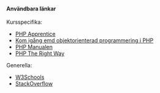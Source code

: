 #### Användbara länkar

Kursspecifika:

* [PHP Apprentice](https://phpapprentice.com/)
* [Kom igång emd objektorienterad programmering i PHP](https://dbwebb.se/guide/kom-igang-med-objektorienterad-programmering-i-php)
* [PHP Manualen](https://www.php.net/manual/en/index.php)
* [PHP The Right Way](https://phptherightway.com/)

Generella:

* [W3Schools](https://www.w3schools.com/default.asp)
* [StackOverflow](https://stackoverflow.com/)
